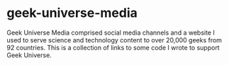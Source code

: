 # geek-universe-media
Geek Universe Media comprised social media channels and a website I used to serve science and technology content to over 20,000 geeks from 92 countries. This is a collection of links to some code I wrote to support Geek Universe.
